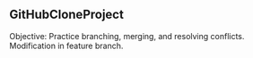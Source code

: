 ## GitHubCloneProject

Objective: Practice branching, merging, and resolving conflicts.
Modification in feature branch.
